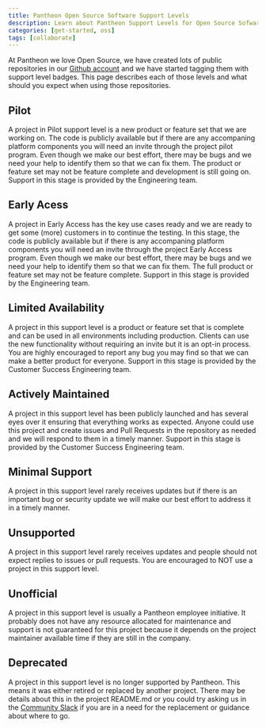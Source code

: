 ```yaml
---
title: Pantheon Open Source Software Support Levels
description: Learn about Pantheon Support Levels for Open Source Sofware
categories: [get-started, oss]
tags: [collaborate]
---
```


At Pantheon we love Open Source, we have created lots of public repositories in our [Github account](https://github.com/orgs/pantheon-systems/repositories) and we have started tagging them with support level badges. This page describes each of those levels and what should you expect when using those repositories.

## Pilot

A project in Pilot support level is a new product or feature set that we are working on. The code is publicly available but if there are any accompaning platform components you will need an invite through the project pilot program. Even though we make our best effort, there may be bugs and we need your help to identify them so that we can fix them. The product or feature set may not be feature complete and development is still going on. Support in this stage is provided by the Engineering team.

## Early Acess

A project in Early Access has the key use cases ready and we are ready to get some (more) customers in to continue the testing. In this stage, the code is publicly available but if there is any accompaning platform components you will need an invite through the project Early Access program. Even though we make our best effort, there may be bugs and we need your help to identify them so that we can fix them. The full product or feature set may not be feature complete. Support in this stage is provided by the Engineering team.

## Limited Availability

A project in this support level is a product or feature set that is complete and can be used in all environments including production. Clients can use the new functionality without requiring an invite but it is an opt-in process. You are highly encouraged to report any bug you may find so that we can make a better product for everyone. Support in this stage is provided by the Customer Success Engineering team.

## Actively Maintained

A project in this support level has been publicly launched and has several eyes over it ensuring that everything works as expected. Anyone could use this project and create issues and Pull Requests in the repository as needed and we will respond to them in a timely manner. Support in this stage is provided by the Customer Success Engineering team.

## Minimal Support

A project in this support level rarely receives updates but if there is an important bug or security update we will make our best effort to address it in a timely manner.

## Unsupported

A project in this support level rarely receives updates and people should not expect replies to issues or pull requests. You are encouraged to NOT use a project in this support level.

## Unofficial

A project in this support level is usually a Pantheon employee initiative. It probably does not have any resource allocated for maintenance and support is not guaranteed for this project because it depends on the project maintainer available time if they are still in the company.

## Deprecated

A project in this support level is no longer supported by Pantheon. This means it was either retired or replaced by another project. There may be details about this in the project README.md or you could try asking us in the [Community Slack](https://slackin.pantheon.io/) if you are in a need for the replacement or guidance about where to go.
